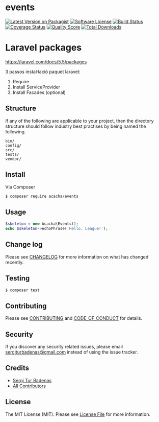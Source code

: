 # events

[![Latest Version on Packagist][ico-version]][link-packagist]
[![Software License][ico-license]](LICENSE.md)
[![Build Status][ico-travis]][link-travis]
[![Coverage Status][ico-scrutinizer]][link-scrutinizer]
[![Quality Score][ico-code-quality]][link-code-quality]
[![Total Downloads][ico-downloads]][link-downloads]

# Laravel packages

https://laravel.com/docs/5.5/packages

3 passos instal·lació paquet laravel:

1) Require
2) Install ServiceProvider
3) Install Facades (optional)

## Structure

If any of the following are applicable to your project, then the directory structure should follow industry best practises by being named the following.

```
bin/        
config/
src/
tests/
vendor/
```

## Install

Via Composer

``` bash
$ composer require acacha/events
```

## Usage

``` php
$skeleton = new Acacha\Events();
echo $skeleton->echoPhrase('Hello, League!');
```

## Change log

Please see [CHANGELOG](CHANGELOG.md) for more information on what has changed recently.

## Testing

``` bash
$ composer test
```

## Contributing

Please see [CONTRIBUTING](CONTRIBUTING.md) and [CODE_OF_CONDUCT](CODE_OF_CONDUCT.md) for details.

## Security

If you discover any security related issues, please email sergiturbadenas@gmail.com instead of using the issue tracker.

## Credits

- [Sergi Tur Badenas][link-author]
- [All Contributors][link-contributors]

## License

The MIT License (MIT). Please see [License File](LICENSE.md) for more information.

[ico-version]: https://img.shields.io/packagist/v/acacha/events.svg?style=flat-square
[ico-license]: https://img.shields.io/badge/license-MIT-brightgreen.svg?style=flat-square
[ico-travis]: https://img.shields.io/travis/acacha/events/master.svg?style=flat-square
[ico-scrutinizer]: https://img.shields.io/scrutinizer/coverage/g/acacha/events.svg?style=flat-square
[ico-code-quality]: https://img.shields.io/scrutinizer/g/acacha/events.svg?style=flat-square
[ico-downloads]: https://img.shields.io/packagist/dt/acacha/events.svg?style=flat-square

[link-packagist]: https://packagist.org/packages/acacha/events
[link-travis]: https://travis-ci.org/acacha/events
[link-scrutinizer]: https://scrutinizer-ci.com/g/acacha/events/code-structure
[link-code-quality]: https://scrutinizer-ci.com/g/acacha/events
[link-downloads]: https://packagist.org/packages/acacha/events
[link-author]: https://github.com/acacha
[link-contributors]: ../../contributors
